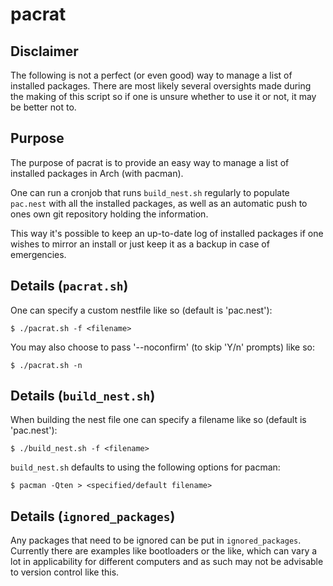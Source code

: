 # pacrat

## Disclaimer

The following is not a perfect (or even good) way to manage
a list of installed packages. There are most likely several
oversights made during the making of this script so if one is
unsure whether to use it or not, it may be better not to.

## Purpose

The purpose of pacrat is to provide an easy way to manage a list
of installed packages in Arch (with pacman).

One can run a cronjob that runs `build_nest.sh` regularly to populate
`pac.nest` with all the installed packages, as well as an automatic
push to ones own git repository holding the information.

This way it's possible to keep an up-to-date log of installed packages
if one wishes to mirror an install or just keep it as a backup in case
of emergencies.

## Details (`pacrat.sh`)

One can specify a custom nestfile like so (default is 'pac.nest'):

    $ ./pacrat.sh -f <filename>

You may also choose to pass '--noconfirm' (to skip 'Y/n' prompts) like so:

    $ ./pacrat.sh -n

## Details (`build_nest.sh`)

When building the nest file one can specify a filename like so (default is 'pac.nest'):

    $ ./build_nest.sh -f <filename>

`build_nest.sh` defaults to using the following options for pacman:

    $ pacman -Qten > <specified/default filename>

## Details (`ignored_packages`)

Any packages that need to be ignored can be put in `ignored_packages`.
Currently there are examples like bootloaders or the like, which can vary
a lot in applicability for different computers and as such may not be
advisable to version control like this.
